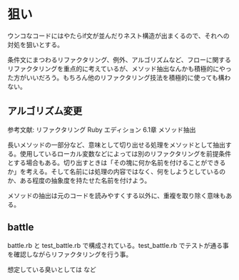 狙い
====

ウンコなコードにはやたらif文が並んだりネスト構造が出まくるので、それへの対処を狙いとする。

条件文にまつわるリファクタリング、例外、アルゴリズムなど、フローに関するリファクタリングを重点的に考えているが、メソッド抽出なんかも積極的にやった方がいいだろう。もちろん他のリファクタリング技法を積極的に使っても構わない。

アルゴリズム変更
----------------

参考文献: リファクタリング Ruby エディション 6.1章 メソッド抽出

長いメソッドの一部分など、意味として切り出せる処理をメソッドとして抽出する。使用しているローカル変数などによっては別のリファクタリングを前提条件とする場合もある。切り出すときは「その塊に何か名前を付けることができるか」を考える。そして名前には処理の内容ではなく、何をしようとしているのか、ある程度の抽象度を持たせた名前を付けよう。

メソッドの抽出は元のコードを読みやすくする以外に、重複を取り除く意味もある。

battle
------

battle.rb と test_battle.rb で構成されている。test_battle.rb でテストが通る事を確認しながらリファクタリングを行う事。

想定している臭いとしては
など


